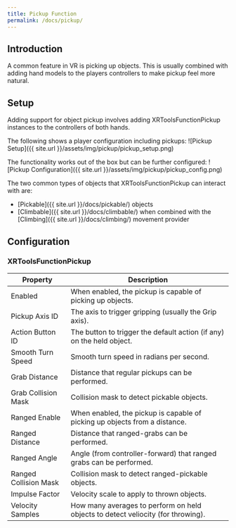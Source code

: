 ```yaml
---
title: Pickup Function
permalink: /docs/pickup/
---
```



## Introduction
A common feature in VR is picking up objects. This is usually combined with
adding hand models to the players controllers to make pickup feel more 
natural.

## Setup
Adding support for object pickup involves adding XRToolsFunctionPickup instances
to the controllers of both hands.

The following shows a player configuration including pickups:
![Pickup Setup]({{ site.url }}/assets/img/pickup/pickup_setup.png)

The functionality works out of the box but can be further configured:
![Pickup Configuration]({{ site.url }}/assets/img/pickup/pickup_config.png)

The two common types of objects that XRToolsFunctionPickup can interact with are:
* [Pickable]({{ site.url }}/docs/pickable/) objects
* [Climbable]({{ site.url }}/docs/climbable/) when combined with the [Climbing]({{ site.url }}/docs/climbing/) movement provider


## Configuration

### XRToolsFunctionPickup

| Property              | Description                                                     |
| --------------------- | --------------------------------------------------------------- |
| Enabled               | When enabled, the pickup is capable of picking up objects. |
| Pickup Axis ID        | The axis to trigger gripping (usually the Grip axis).  |
| Action Button ID      | The button to trigger the default action (if any) on the held object. |
| Smooth Turn Speed     | Smooth turn speed in radians per second. |
| Grab Distance         | Distance that regular pickups can be performed. |
| Grab Collision Mask   | Collision mask to detect pickable objects. |
| Ranged Enable         | When enabled, the pickup is capable of picking up objects from a distance. |
| Ranged Distance       | Distance that ranged-grabs can be performed. |
| Ranged Angle          | Angle (from controller-forward) that ranged grabs can be performed. |
| Ranged Collision Mask | Collision mask to detect ranged-pickable objects. |
| Impulse Factor        | Velocity scale to apply to thrown objects. |
| Velocity Samples      | How many averages to perform on held objects to detect veliocity (for throwing). |
